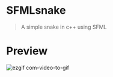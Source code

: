 # SFMLsnake
>A simple snake in c++ using SFML
# Preview

![ezgif com-video-to-gif](https://github.com/AKTOETO/SFMLsnake/assets/67237214/049af30e-b176-4630-9d81-a90586d5cce8)

